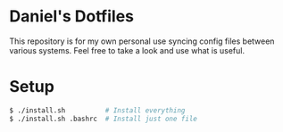 # Daniel's Dotfiles

This repository is for my own personal use syncing config files between various systems. Feel free to take a look and use what is useful.

# Setup
```bash
$ ./install.sh          # Install everything
$ ./install.sh .bashrc  # Install just one file
```

